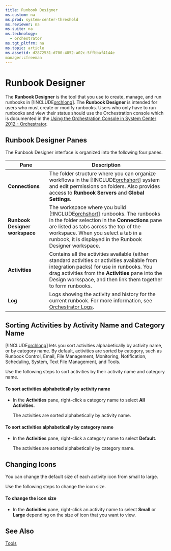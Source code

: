 ```yaml
---
title: Runbook Designer
ms.custom: na
ms.prod: system-center-threshold
ms.reviewer: na
ms.suite: na
ms.technology: 
  - orchestrator
ms.tgt_pltfrm: na
ms.topic: article
ms.assetid: d2872531-d700-4852-a02c-5ffbbaf4144e
manager:cfreeman
---
```

# Runbook Designer
The **Runbook Designer** is the tool that you use to create, manage, and run runbooks in [!INCLUDE[orchlong](../../orch/deploy/includes/orchlong_md.md)]. The **Runbook Designer** is intended for users who must create or modify runbooks. Users who only have to run runbooks and view their status should use the Orchestration console which is documented in the [Using the Orchestration Console in System Center 2012 - Orchestrator](../../orch/manage/Using-the-Orchestration-Console-in-System-Center-2012---Orchestrator.md).  
  
## Runbook Designer Panes  
The Runbook Designer interface is organized into the following four panes.  
  
|Pane|Description|  
|--------|---------------|  
|**Connections**|The folder structure where you can organize workflows in the [!INCLUDE[orchshort](../../om/manage/includes/orchshort_md.md)] system and edit permissions on folders. Also provides access to **Runbook Servers** and **Global Settings**.|  
|**Runbook Designer workspace**|The workspace where you build [!INCLUDE[orchshort](../../om/manage/includes/orchshort_md.md)] runbooks. The runbooks in the folder selection in the **Connections** pane are listed as tabs across the top of the workspace. When you select a tab in a runbook, it is displayed in the Runbook Designer workspace.|  
|**Activities**|Contains all the activities available \(either standard activities or activities available from integration packs\) for use in runbooks. You drag activities from the **Activities** pane into the Design workspace, and then link them together to form runbooks.|  
|**Log**|Logs showing the activity and history for the current runbook. For more information, see [Orchestrator Logs](../../orch/manage/Orchestrator-Logs.md).|  
  
## Sorting Activities by Activity Name and Category Name  
[!INCLUDE[orchlong](../../orch/deploy/includes/orchlong_md.md)] lets you sort activities alphabetically by activity name, or by category name. By default, activities are sorted by category, such as Runbook Control, Email, File Management, Monitoring, Notification, Scheduling, System, Text File Management, and Tools.  
  
Use the following steps to sort activities by their activity name and category name.  
  
#### To sort activities alphabetically by activity name  
  
-   In the **Activities** pane, right\-click a category name to select **All Activities**.  
  
    The activities are sorted alphabetically by activity name.  
  
#### To sort activities alphabetically by category name  
  
-   In the **Activities** pane, right\-click a category name to select **Default**.  
  
    The activities are sorted alphabetically by category name.  
  
## Changing Icons  
You can change the default size of each activity icon from small to large.  
  
Use the following steps to change the icon size.  
  
#### To change the icon size  
  
-   In the **Activities** pane, right\-click an activity name to select **Small** or **Large** depending on the size of icon that you want to view.  
  
## See Also  
[Tools](../../orch/manage/Tools.md)  
  
